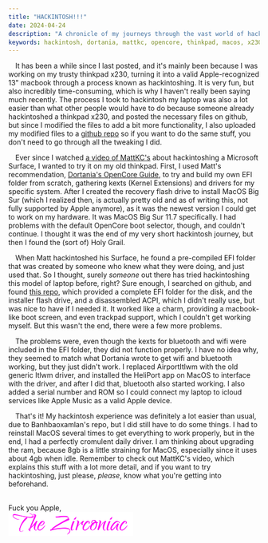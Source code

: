 ```yaml
---
title: "HACKINTOSH!!!"
date: 2024-04-24
description: "A chronicle of my journeys through the vast world of hackintosh"
keywords: hackintosh, dortania, mattkc, opencore, thinkpad, macos, x230, laptop
---
```

&emsp;It has been a while since I last posted, and it's mainly been because I was working on my trusty thinkpad x230, turning it into a valid Apple-recognized 13" macbook through a process known as hackintoshing. It is very fun, but also incredibly time-consuming, which is why I haven't really been saying much recently. The process I took to hackintosh my laptop was also a lot easier than what other people would have to do because someone already hackintoshed a thinkpad x230, and posted the necessary files on github, but since I modified the files to add a bit more functionality, I also uploaded my modified files to a <a href="https://github.com/ZirconiaCubed3v2/Thinkpad-X230-Hackintosh" target="_blank" rel="noopener noreferrer">github repo</a> so if you want to do the same stuff, you don't need to go through all the tweaking I did.  
  
&emsp;Ever since I watched <a href="https://www.youtube.com/watch?v=S15FVwbHEqo" target="_blank" rel="noopener noreferrer">a video of MattKC's</a> about hackintoshing a Microsoft Surface, I wanted to try it on my old thinkpad. First, I used Matt's recommendation, <a href="https://dortania.github.io/OpenCore-Install-Guide/" target="_blank" rel="noopener noreferrer">Dortania's OpenCore Guide</a>, to try and build my own EFI folder from scratch, gathering kexts (Kernel Extensions) and drivers for my specific system. After I created the recovery flash drive to install MacOS Big Sur (which I realized then, is actually pretty old and as of writing this, not fully supported by Apple anymore), as it was the newest version I could get to work on my hardware. It was MacOS Big Sur 11.7 specifically. I had problems with the default OpenCore boot selector, though, and couldn't continue. I thought it was the end of my very short hackintosh journey, but then I found the (sort of) Holy Grail.  
  
&emsp;When Matt hackintoshed his Surface, he found a pre-compiled EFI folder that was created by someone who knew what they were doing, and just used that. So I thought, surely _someone_ out there has tried hackintoshing this model of laptop before, right? Sure enough, I searched on github, and found <a href="https://github.com/banhbaoxamlan/X230-Hackintosh" target="_blank" rel="noopener noreferrer">this repo</a>, which provided a complete EFI folder for the disk, and the installer flash drive, and a disassembled ACPI, which I didn't really use, but was nice to have if I needed it. It worked like a charm, providing a macbook-like boot screen, and even trackpad support, which I couldn't get working myself. But this wasn't the end, there were a few more problems.  
  
&emsp;The problems were, even though the kexts for bluetooth and wifi were included in the EFI folder, they did not function properly. I have no idea why, they seemed to match what Dortania wrote to get wifi and bluetooth working, but they just didn't work. I replaced AirportItlwm with the old generic Itlwm driver, and installed the HeliPort app on MacOS to interface with the driver, and after I did that, bluetooth also started working. I also added a serial number and ROM so I could connect my laptop to icloud services like Apple Music as a valid Apple device.  
  
&emsp;That's it! My hackintosh experience was definitely a lot easier than usual, due to Banhbaoxamlan's repo, but I did still have to do some things. I had to reinstall MacOS several times to get everything to work properly, but in the end, I had a perfectly cromulent daily driver. I am thinking about upgrading the ram, because 8gb is a little straining for MacOS, especially since it uses about 4gb when idle. Remember to check out MattKC's video, which explains this stuff with a lot more detail, and if you want to try hackintoshing, just please, _please_, know what you're getting into beforehand.
&nbsp;  
&nbsp;  

Fuck you Apple,    
<img src="https://github.com/ZirconiaCubed3v2/ZirconiaCubed3v2.github.io/blob/main/_images/sig.png?raw=true" alt="signature" style="width:250px;"/>
  
  
  
  
  
  

